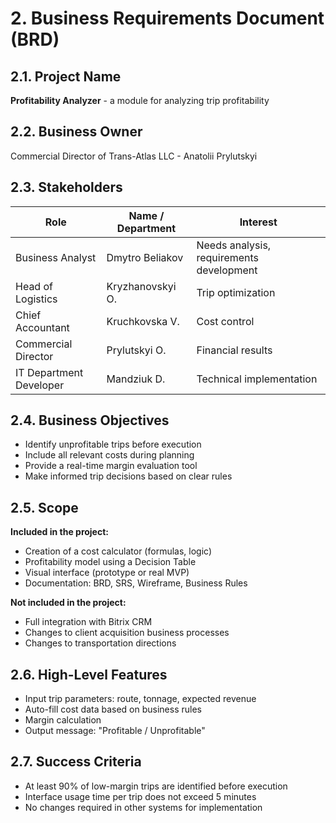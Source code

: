# 2. Business Requirements Document (BRD)

## 2.1. Project Name

**Profitability Analyzer** - a module for analyzing trip profitability

## 2.2. Business Owner

Commercial Director of Trans-Atlas LLC - Anatolii Prylutskyi

## 2.3. Stakeholders

| Role                    | Name / Department           | Interest                                |
|-------------------------|-----------------------------|------------------------------------------|
| Business Analyst        | Dmytro Beliakov             | Needs analysis, requirements development |
| Head of Logistics       | Kryzhanovskyi O.            | Trip optimization                        |
| Chief Accountant        | Kruchkovska V.              | Cost control                             |
| Commercial Director     | Prylutskyi O.               | Financial results                        |
| IT Department Developer | Mandziuk D.                 | Technical implementation                 |

## 2.4. Business Objectives

- Identify unprofitable trips before execution
- Include all relevant costs during planning
- Provide a real-time margin evaluation tool
- Make informed trip decisions based on clear rules

## 2.5. Scope

**Included in the project:**
- Creation of a cost calculator (formulas, logic)
- Profitability model using a Decision Table
- Visual interface (prototype or real MVP)
- Documentation: BRD, SRS, Wireframe, Business Rules

**Not included in the project:**
- Full integration with Bitrix CRM
- Changes to client acquisition business processes
- Changes to transportation directions

## 2.6. High-Level Features

- Input trip parameters: route, tonnage, expected revenue
- Auto-fill cost data based on business rules
- Margin calculation
- Output message: "Profitable / Unprofitable"

## 2.7. Success Criteria

- At least 90% of low-margin trips are identified before execution
- Interface usage time per trip does not exceed 5 minutes
- No changes required in other systems for implementation
